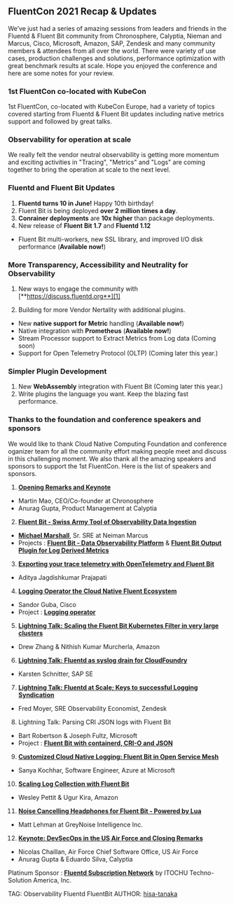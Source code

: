 ## FluentCon 2021 Recap & Updates

We’ve just had a series of amazing sessions from leaders and friends in the Fluentd & Fluent Bit community from Chronosphere, Calyptia, Nieman and Marcus, Cisco, Microsoft, Amazon, SAP,  Zendesk and many community members & attendees from all over the world. There were variety of use cases, production challenges and solutions, performance optimization with great benchmark results at scale. Hope you enjoyed the conference and here are some notes for your review. 

### 1st FluentCon co-located with KubeCon

1st FluentCon, co-located with KubeCon Europe, had a variety of topics covered starting from Fluentd & Fluent Bit updates including native metrics support and followed by great talks. 

### Observability for operation at scale
We really felt the vendor neutral observability is getting more momentum and exciting activities in "Tracing", "Metrics" and "Logs" are coming together to bring the operation at scale to the next level. 

### Fluentd and Fluent Bit Updates
1. **Fluentd turns 10 in June!** Happy 10th birthday!
2. Fluent Bit is being deployed **over 2 million times a day**.
3. **Conrainer deployments** are **10x higher** than package deployments.
4. New release of **Fluent Bit 1.7** and **Fluentd 1.12**
 - Fluent Bit multi-workers, new SSL library, and improved I/O disk performance (**Available now!**)

### More Transparency, Accessibility and Neutrality for Observability
1. New ways to engage the community with [**https://discuss.fluentd.org**][1]

[1]: https://discuss.fluentd.org

2. Building for more Vendor Nertality with additional plugins.
 - New **native support for Metric** handling (**Available now!**)
 - Native integration with **Prometheus** (**Available now!**)
 - Stream Processor support to Extract Metrics from Log data (Coming soon)
 - Support for Open Telemetry Protocol (OLTP) (Coming later this year.)
 
### Simpler Plugin Development 
1. New **WebAssembly** integration with Fluent Bit (Coming later this year.)
2. Write plugins the language you want. Keep the blazing fast performance.
 
### Thanks to the foundation and conference speakers and sponsors
We would like to thank Cloud Native Computing Foundation and conference oganizer team for all the community effort making people meet and discuss in this challenging moment. We also thank all the amazing speakers and sponsors to support the 1st FluentCon.
Here is the list of speakers and sponsors.
1. [**Opening Remarks and Keynote**][2]
 - Martin Mao, CEO/Co-founder at Chronosphere
 - Anurag Gupta, Product Management at Calyptia

[2]: https://static.sched.com/hosted_files/fluentconeu21/0d/FluentCon%20Presentation.pdf

2. [**Fluent Bit - Swiss Army Tool of Observability Data Ingestion**][3]
 - [**Michael Marshall**][3], Sr. SRE at Neiman Marcus
 - Projects : [**Fluent Bit - Data Observability Platform**][4] & [**Fluent Bit Output Plugin for Log Derived Metrics**][5]


3. [**Exporting your trace telemetry with OpenTelemetry and Fluent Bit**][6] 
 - Aditya Jagdishkumar Prajapati

[6]: https://static.sched.com/hosted_files/fluentconeu21/9b/FluentCon.pdf

4. [**Logging Operator the Cloud Native Fluent Ecosystem**][7]
 - Sandor Guba, Cisco
 - Project : [**Logging operator**][8]

[7]: https://static.sched.com/hosted_files/fluentconeu21/14/LoggingOperatorTheCloudNativeFluentEcosystem_SandorGuba_4May_v1.pdf
[8]: https://github.com/banzaicloud/logging-operator

5. [**Lightning Talk: Scaling the Fluent Bit Kubernetes Filter in very large clusters**][9]
 - Drew Zhang & Nithish Kumar Murcherla, Amazon

[9]: https://static.sched.com/hosted_files/fluentconeu21/b0/ScaleKubernetesFilterInVeryLargeclusters_DrewZhang%26NithishKumar%20Murcherla_4May.pptx.pdf

6. [**Lightning Talk: Fluentd as syslog drain for CloudFoundry**][10]
 - Karsten Schnitter, SAP SE

[10]: https://static.sched.com/hosted_files/fluentconeu21/d7/FluentdAsSyslogDrainForCloudFoundry_KarstenSchnitter_4May.pdf
[12]: https://github.com/microsoft/fluentbit-containerd-cri-o-json-log

7. [**Lightning Talk: Fluentd at Scale; Keys to successful Logging Syndication**][11]
 - Fred Moyer, SRE Observability Economist, Zendesk

[11]: https://static.sched.com/hosted_files/fluentconeu21/ac/FluentdAtScaleKeysToSuccessfulLoggingSyndication_FredMoyer_4May_v1.pdf

8. Lightning Talk: Parsing CRI JSON logs with Fluent Bit
 - Bart Robertson & Joseph Fultz, Microsoft
 - Project : [**Fluent Bit with containerd, CRI-O and JSON**][12]

9. [**Customized Cloud Native Logging: Fluent Bit in Open Service Mesh**][13]
 - Sanya Kochhar, Software Engineer, Azure at Microsoft

[13]: https://static.sched.com/hosted_files/fluentconeu21/8f/Customized%20Cloud%20Native%20Logging.pdf

10. [**Scaling Log Collection with Fluent Bit**][14]
 - Wesley Pettit & Ugur Kira, Amazon

[14]: https://static.sched.com/hosted_files/fluentconeu21/f6/Scaling_Log_Collection_with_Fluent_Bit.pdf

11. [**Noise Cancelling Headphones for Fluent Bit - Powered by Lua**][15]
 - Matt Lehman at GreyNoise Intelligence Inc.

[15]: https://static.sched.com/hosted_files/fluentconeu21/4c/Noise%20Cancelling%20Headphones%20for%20Fluent%20Bit%20-%20Powered%20by%20Lua.pdf

12. [**Keynote: DevSecOps in the US Air Force and Closing Remarks**][16]
 - Nicolas Chaillan, Air Force Chief Software Office, US Air Force
 - Anurag Gupta & Eduardo Silva, Calyptia

[16]: https://static.sched.com/hosted_files/fluentconeu21/cd/DoD%20Enterprise%20DevSecOps%20Initiative%20-%20Kubecon%202.0.pptx.pdf
[3]: https://static.sched.com/hosted_files/fluentconeu21/01/FluentBitSwissArmyToolOfObservabilityDataIngestion_MichaelMarshall_4May_v1.pdf
[5]: https://github.com/neiman-marcus/fluent-bit-out-prometheus-metrics
[4]: https://github.com/neiman-marcus/fluent-bit-data-observability-platform
[3]: https://mrmikemarshall.github.io/

Platinum Sponsor : [**Fluentd Subscription Network**][17] by ITOCHU Techno-Solution America, Inc.

[17]: https://fluentd.ctc-america.com

TAG: Observability Fluentd FluentBit
AUTHOR: [hisa-tanaka][18] 

[18]: https://github.com/hisa-tanaka
